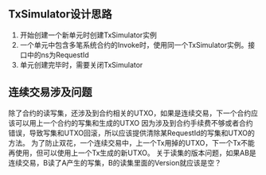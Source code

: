 ## TxSimulator设计思路

1. 开始创建一个新单元时创建TxSimulator实例
2. 一个单元中包含多笔系统合约的Invoke时，使用同一个TxSimulator实例。接口中的ns为RequestId
3. 单元创建完毕时，需要关闭TxSimulator

## 连续交易涉及问题
除了合约的读写集，还涉及到合约相关的UTXO，如果是连续交易，下一个合约应该可以用上一个合约的写集和生成的UTXO
因为涉及到合约手续费不够或者合约错误，导致写集和UTXO回滚，所以应该提供清除某RequestId的写集和UTXO的方法。
为了防止双花，一个连续交易中，上一个Tx用掉的UTXO，下一个Tx不能再使用，但可以使用上一个Tx生成的新UTXO。
关于读集的版本问题，如果AB是连续交易，B读了A产生的写集，B的读集里面的Version就应该是空？